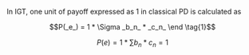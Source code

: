 In IGT, one unit of payoff expressed as 1 in classical PD is calculated as  

$$P(_e_) = 1 * \Sigma _b_n_ * _c_n_ \end \tag{1}$$


$$P(e) = 1 * \sum b_n * c_n = 1 \tag{1}$$
